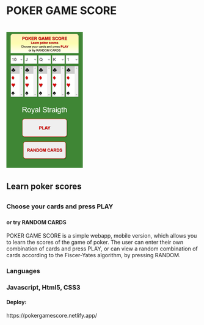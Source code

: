 <h1>POKER GAME SCORE<h1>
<img width="200" src="./assets/images/readme_img.png" alt="Screenshot app">
<h2>Learn poker scores<h2>
<h3>Choose your cards and press PLAY<h3>
<h4>or try RANDOM CARDS</h4>
<P>POKER GAME SCORE is a simple webapp, mobile version, which allows you to learn the scores of the game of poker.
The user can enter their own combination of cards and press PLAY, or can view a random combination of cards according to the Fiscer-Yates algorithm, by pressing RANDOM.</p>
<h3>Languages<h3>
<p>Javascript, Html5, CSS3 
  <h4>Deploy:</h4>
  https://pokergamescore.netlify.app/
